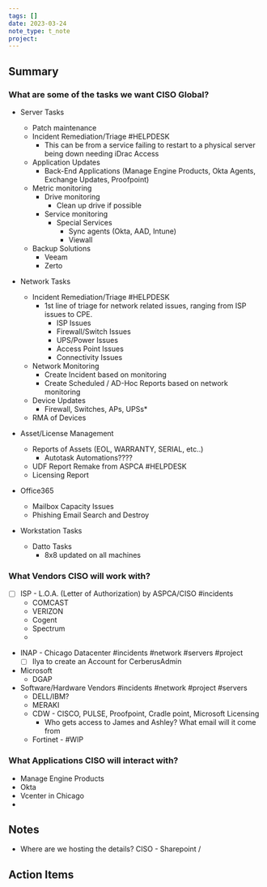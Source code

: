 ```yaml
---
tags: []
date: 2023-03-24
note_type: t_note
project:
---
```


## Summary
### What are some of the tasks we want CISO Global?
* Server Tasks
	* Patch maintenance
	* Incident Remediation/Triage #HELPDESK
		* This can be from a service failing to restart to a physical server being down needing iDrac Access
	* Application Updates
		* Back-End Applications (Manage Engine Products, Okta Agents, Exchange Updates, Proofpoint)
	* Metric monitoring
		* Drive monitoring
			* Clean up drive if possible
		* Service monitoring
			* Special Services
				* Sync agents (Okta, AAD, Intune)
				* Viewall
	* Backup Solutions
		* Veeam
		* Zerto


* Network Tasks
	* Incident Remediation/Triage #HELPDESK 
		* 1st line of triage for network related issues, ranging from ISP issues to CPE.
			* ISP Issues
			* Firewall/Switch Issues
			* UPS/Power Issues
			* Access Point Issues
			* Connectivity Issues 
	* Network Monitoring
		* Create Incident based on monitoring
		* Create Scheduled / AD-Hoc Reports based on network monitoring
	* Device Updates
		* Firewall, Switches, APs, UPSs*
	* RMA of Devices
	
* Asset/License Management
	* Reports of Assets (EOL, WARRANTY, SERIAL, etc..)
		* Autotask Automations????
	* UDF Report Remake from ASPCA #HELPDESK 
	* Licensing Report

* Office365
	* Mailbox Capacity Issues
	* Phishing Email Search and Destroy

* Workstation Tasks
	* Datto Tasks
		* 8x8 updated on all machines



### What Vendors CISO will work with?
* [ ] ISP - L.O.A. (Letter of Authorization) by ASPCA/CISO #incidents
	* COMCAST
	* VERIZON
	* Cogent
	* Spectrum
	* 
* INAP - Chicago Datacenter #incidents #network #servers #project
	* [ ] Ilya to create an Account for CerberusAdmin
* Microsoft
	* DGAP
* Software/Hardware Vendors #incidents #network #project #servers 
	* DELL/IBM?
	* MERAKI 
	* CDW - CISCO, PULSE, Proofpoint, Cradle point, Microsoft Licensing
		* Who gets access to James and Ashley? What email will it come from
	* Fortinet - #WIP

### What Applications CISO will interact with? 
* Manage Engine Products
* Okta
* Vcenter in Chicago
* 

## Notes
* Where are we hosting the details? CISO - Sharepoint / 


## Action Items
